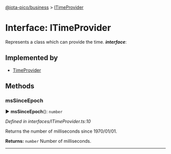 [@iota-pico/business](../README.md) > [ITimeProvider](../interfaces/itimeprovider.md)



# Interface: ITimeProvider


Represents a class which can provide the time.
*__interface__*: 


## Implemented by

* [TimeProvider](../classes/timeprovider.md)


## Methods
<a id="mssinceepoch"></a>

###  msSinceEpoch

► **msSinceEpoch**(): `number`



*Defined in interfaces/ITimeProvider.ts:10*



Returns the number of milliseconds since 1970/01/01.




**Returns:** `number`
Number of milliseconds.






___


